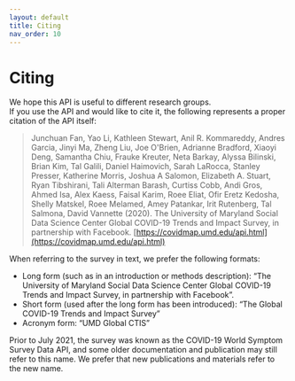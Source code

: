 ```yaml
---
layout: default
title: Citing
nav_order: 10
---
```


# Citing


We hope this API is useful to different research groups.  
If you use the API and would like to cite it, the following represents a proper citation of the API itself:

> Junchuan Fan, Yao Li, Kathleen Stewart, Anil R. Kommareddy, Andres Garcia, Jinyi Ma, Zheng Liu, Joe O'Brien,
> Adrianne Bradford, Xiaoyi Deng, Samantha Chiu, Frauke Kreuter, Neta Barkay, Alyssa Bilinski, Brian Kim, 
> Tal Galili, Daniel Haimovich, Sarah LaRocca, Stanley Presser, Katherine Morris, 
> Joshua A Salomon, Elizabeth A. Stuart, Ryan Tibshirani, Tali Alterman Barash, 
> Curtiss Cobb, Andi Gros, Ahmed Isa, Alex Kaess, Faisal Karim, Roee Eliat,
> Ofir Eretz Kedosha, Shelly Matskel, Roee Melamed, Amey Patankar, Irit Rutenberg, Tal Salmona, 
> David Vannette (2020). The University of Maryland Social Data Science Center Global COVID-19 Trends and Impact Survey, in partnership with Facebook. [https://covidmap.umd.edu/api.html](https://covidmap.umd.edu/api.html)

When referring to the survey in text, we prefer the following formats:

- Long form (such as in an introduction or methods description): “The University of Maryland Social Data Science Center Global COVID-19 Trends and Impact Survey, in partnership with Facebook”.
- Short form (used after the long form has been introduced): “The Global COVID-19 Trends and Impact Survey”
- Acronym form: “UMD Global CTIS”

Prior to July 2021, the survey was known as the COVID-19 World Symptom Survey Data API, and some older documentation and publication may still refer to this name. We prefer that new publications and materials refer to the new name.